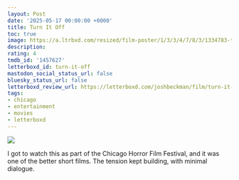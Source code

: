 ```yaml
---
layout: Post
date: '2025-05-17 00:00:00 +0000'
title: Turn It Off
toc: true
image: https://a.ltrbxd.com/resized/film-poster/1/3/3/4/7/8/3/1334783-turn-it-off-0-600-0-900-crop.jpg?v=76bff988f1
description:
rating: 4
tmdb_id: '1457627'
letterboxd_id: turn-it-off
mastodon_social_status_url: false
bluesky_status_url: false
letterboxd_review_url: https://letterboxd.com/joshbeckman/film/turn-it-off/
tags:
- chicago
- entertainment
- movies
- letterboxd
---
```


 <p><img src="https://a.ltrbxd.com/resized/film-poster/1/3/3/4/7/8/3/1334783-turn-it-off-0-600-0-900-crop.jpg?v=76bff988f1"/></p> <p>I got to watch this as part of the Chicago Horror Film Festival, and it was one of the better short films. The tension kept building, with minimal dialogue.</p> 
